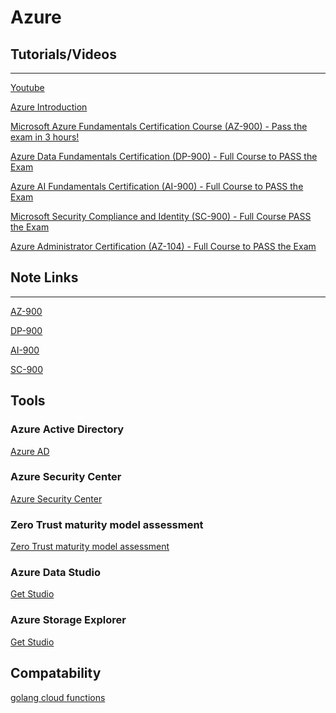# Azure

## Tutorials/Videos

<hr>

[Youtube](https://www.youtube.com/results?search_query=azure+devops+tutorial+for+beginners)

[Azure Introduction](https://www.youtube.com/watch?v=JhqpF-5E10I)

[Microsoft Azure Fundamentals Certification Course (AZ-900) - Pass the exam in 3 hours!](https://www.youtube.com/watch?v=NKEFWyqJ5XA)

[Azure Data Fundamentals Certification (DP-900) - Full Course to PASS the Exam](https://www.youtube.com/watch?v=P3qmqUZJ7l0)

[Azure AI Fundamentals Certification (AI-900) - Full Course to PASS the Exam](https://www.youtube.com/watch?v=OwZHNH8EfSU)

[Microsoft Security Compliance and Identity (SC-900) - Full Course PASS the Exam](https://www.youtube.com/watch?v=LLKza5oULAA)

[Azure Administrator Certification (AZ-104) - Full Course to PASS the Exam](https://www.youtube.com/watch?v=10PbGbTUSAg)


<!-- 
[Azure DevOps Tutorial For Beginners | Azure DevOps CI/CD Pipeline | Edureka](https://www.youtube.com/watch?v=MOZMw5_fBFA)

[Azure Training | Azure Tutorial | Intellipaat](https://www.youtube.com/watch?v=0bNFkI_0jhc)

[Azure Full Course - Learn Microsoft Azure in 8 Hours | Azure Tutorial For Beginners | Edureka](https://www.youtube.com/watch?v=tDuruX7XSac)

[Azure DevOps Tutorial for Beginners | Azure DevOps | Azure DevOps Boards | Intellipaat](https://www.youtube.com/watch?v=0WlDQakFAwE) -->

## Note Links

<hr>

[AZ-900](notes/AZ-900.md)

[DP-900](notes/DP-900.md)

[AI-900](notes/AI-900.md)

[SC-900](notes/SC-900.md)

## Tools

### Azure Active Directory

[Azure AD](https://azure.microsoft.com/en-us/services/active-directory/#features)

### Azure Security Center

[Azure Security Center](https://azure.microsoft.com/en-us/services/security-center/#overview)

### Zero Trust maturity model assessment

[Zero Trust maturity model assessment](https://www.microsoft.com/en-us/security/business/zero-trust/maturity-model-assessment-tool?activetab=solution-wizard%3aprimaryr1)

### Azure Data Studio

[Get Studio](https://docs.microsoft.com/en-us/sql/azure-data-studio/download-azure-data-studio?view=sql-server-ver15)

### Azure Storage Explorer

[Get Studio](https://azure.microsoft.com/en-us/features/storage-explorer/#overview)

## Compatability

[golang cloud functions](https://docs.microsoft.com/en-us/azure/azure-functions/functions-custom-handlers)

